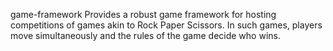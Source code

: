 
game-framework
Provides a robust game framework for hosting competitions of games akin to Rock Paper Scissors. 
In such games, players move simultaneously and the rules of the game decide who wins.

